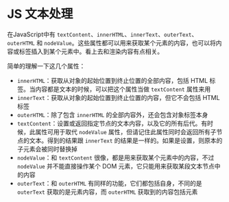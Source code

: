 JS 文本处理
===

在JavaScript中有 `textContent`、`innerHTML`、`innerText`、`outerText`、`outerHTML` 和 `nodeValue`。这些属性都可以用来获取某个元素的内容，也可以将内容或标签插入到某个元素中。看上去和渲染内容有点相关。

简单的理解一下这几个属性：

- `innerHTML`：获取从对象的起始位置到终止位置的全部内容，包括 HTML 标签。当内容都是文本的时候，可以把这个属性当做 `textContent` 属性来用
- `innerText`：获取从对象的起始位置到终止位置的内容，但它不会包括 HTML 标签
- `outerHTML`：除了包含 `innerHTML` 的全部内容外，还会包含对象标签本身
- `textContent`：设置或返回指定节点的文本内容，以及它的所有后代。有时候，此属性可用于取代 `nodeValue` 属性，但请记住此属性同时会返回所有子节点的文本。得到的结果跟 `innerText` 的结果是一样的。如果是设置，则原本的子元素会被同时替换掉
- `nodeValue`：和 `textContent` 很像，都是用来获取某个元素中的内容，不过 `nodeValue` 并不能直接操作某个 DOM 元素，它只能用来获取某段文本节点中的内容
- `outerText`：和 `outerHTML` 有同样的功能，它们都包括自身，不同的是 `outerText` 获取的是元素内容，而 `outerHTML` 获取到的内容包括元素